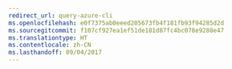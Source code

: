 ```yaml
---
redirect_url: query-azure-cli
ms.openlocfilehash: e0f7375ab0eeed205673fb4f181fb93f94285d2d
ms.sourcegitcommit: f107cf927ea1ef51de181d87fc4bc078e9288e47
ms.translationtype: HT
ms.contentlocale: zh-CN
ms.lasthandoff: 09/04/2017
---
```


